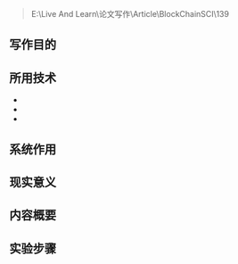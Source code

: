 > E:\Live And Learn\论文写作\Article\BlockChainSCI\139

## 写作目的

> 

## 所用技术

- 
- 
- 

## 系统作用

## 现实意义

## 内容概要

## 实验步骤

